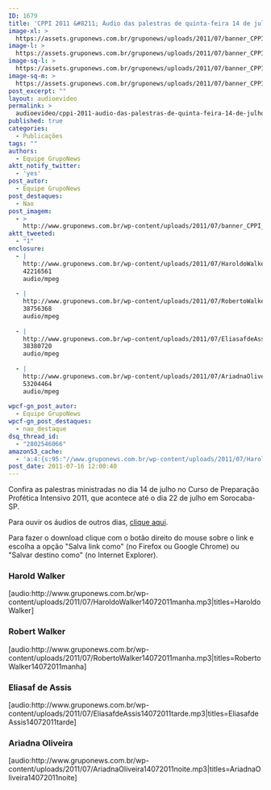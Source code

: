 ```yaml
---
ID: 1679
title: 'CPPI 2011 &#8211; Áudio das palestras de quinta-feira 14 de julho'
image-xl: >
  https://assets.gruponews.com.br/gruponews/uploads/2011/07/banner_CPPI_audios-14.jpg
image-l: >
  https://assets.gruponews.com.br/gruponews/uploads/2011/07/banner_CPPI_audios-14.jpg
image-sq-l: >
  https://assets.gruponews.com.br/gruponews/uploads/2011/07/banner_CPPI_audios-14.jpg
image-sq-m: >
  https://assets.gruponews.com.br/gruponews/uploads/2011/07/banner_CPPI_audios-14-720x307.jpg
post_excerpt: ""
layout: audioevideo
permalink: >
  audioevideo/cppi-2011-audio-das-palestras-de-quinta-feira-14-de-julho
published: true
categories:
  - Publicações
tags: ""
authors:
  - Equipe GrupoNews
aktt_notify_twitter:
  - 'yes'
post_autor:
  - Equipe GrupoNews
post_destaques:
  - Nao
post_imagem:
  - >
    http://www.gruponews.com.br/wp-content/uploads/2011/07/banner_CPPI_audios-14.jpg
aktt_tweeted:
  - "1"
enclosure:
  - |
    http://www.gruponews.com.br/wp-content/uploads/2011/07/HaroldoWalker14072011manha.mp3
    42216561
    audio/mpeg
    
  - |
    http://www.gruponews.com.br/wp-content/uploads/2011/07/RobertoWalker14072011manha.mp3
    38756368
    audio/mpeg
    
  - |
    http://www.gruponews.com.br/wp-content/uploads/2011/07/EliasafdeAssis14072011tarde.mp3
    38380720
    audio/mpeg
    
  - |
    http://www.gruponews.com.br/wp-content/uploads/2011/07/AriadnaOliveira14072011noite.mp3
    53204464
    audio/mpeg
    
wpcf-gn_post_autor:
  - Equipe GrupoNews
wpcf-gn_post_destaques:
  - nao_destaque
dsq_thread_id:
  - "2802546066"
amazonS3_cache:
  - 'a:4:{s:95:"//www.gruponews.com.br/wp-content/uploads/2011/07/HaroldoWalker14072011manha.mp3|titles=Haroldo";a:1:{s:9:"timestamp";i:1502656685;}s:114:"//www.gruponews.com.br/wp-content/uploads/2011/07/RobertoWalker14072011manha.mp3|titles=RobertoWalker14072011manha";a:1:{s:9:"timestamp";i:1502656685;}s:116:"//www.gruponews.com.br/wp-content/uploads/2011/07/EliasafdeAssis14072011tarde.mp3|titles=EliasafdeAssis14072011tarde";a:1:{s:9:"timestamp";i:1502656685;}s:118:"//www.gruponews.com.br/wp-content/uploads/2011/07/AriadnaOliveira14072011noite.mp3|titles=AriadnaOliveira14072011noite";a:1:{s:9:"timestamp";i:1502656685;}}'
post_date: 2011-07-16 12:00:40
---
```

Confira as palestras ministradas no dia 14 de julho no Curso de Preparação Profética Intensivo 2011, que acontece até o dia 22 de julho em Sorocaba-SP.

Para ouvir os áudios de outros dias, <a href="http://www.gruponews.com.br/assuntos/publicacoes/audio/cppi2011">clique aqui</a>.

Para fazer o download clique com o botão direito do mouse sobre o link e escolha a opção "Salva link como" (no Firefox ou Google Chrome) ou "Salvar destino como" (no Internet Explorer).
<h3>Harold Walker</h3>
[audio:http://www.gruponews.com.br/wp-content/uploads/2011/07/HaroldoWalker14072011manha.mp3|titles=Haroldo Walker]
<h3>Robert Walker</h3>
[audio:http://www.gruponews.com.br/wp-content/uploads/2011/07/RobertoWalker14072011manha.mp3|titles=RobertoWalker14072011manha]
<h3>Eliasaf de Assis</h3>
[audio:http://www.gruponews.com.br/wp-content/uploads/2011/07/EliasafdeAssis14072011tarde.mp3|titles=EliasafdeAssis14072011tarde]
<h3>Ariadna Oliveira</h3>
[audio:http://www.gruponews.com.br/wp-content/uploads/2011/07/AriadnaOliveira14072011noite.mp3|titles=AriadnaOliveira14072011noite]